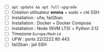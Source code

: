 
- [ ] `apt update && apt full-upgrade`
- [ ] Création utilisateur **emma** + sudo + clé SSH
- [ ] Installation : ufw, fail2ban
- [ ] Installation : Docker + Docker Compose
- [ ] Installation : Node (NVM LTS) + Python 3.12
- [ ] Timezone `Europe/Madrid`
- [ ] UFW : ports 22/2222 80 443
- [ ] fail2ban : jail SSH
